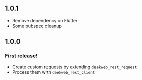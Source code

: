 ## 1.0.1

* Remove dependency on Flutter
* Some pubspec cleanup

## 1.0.0

### First release!
* Create custom requests by extending `deekweb_rest_request`
* Process them with `deekweb_rest_client`
